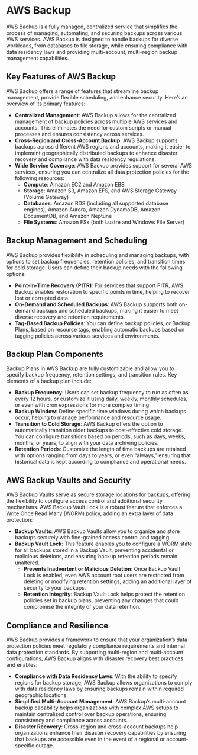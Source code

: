 # AWS Backup
AWS Backup is a fully managed, centralized service that simplifies the process of managing, automating, and securing backups across various AWS services. AWS Backup is designed to handle backups for diverse workloads, from databases to file storage, while ensuring compliance with data residency laws and providing multi-account, multi-region backup management capabilities.

## Key Features of AWS Backup
AWS Backup offers a range of features that streamline backup management, provide flexible scheduling, and enhance security. Here’s an overview of its primary features:

- **Centralized Management**: AWS Backup allows for the centralized management of backup policies across multiple AWS services and accounts. This eliminates the need for custom scripts or manual processes and ensures consistency across services.
- **Cross-Region and Cross-Account Backup**: AWS Backup supports backups across different AWS regions and accounts, making it easier to implement geographically distributed backups to enhance disaster recovery and compliance with data residency regulations.
- **Wide Service Coverage**: AWS Backup provides support for several AWS services, ensuring you can centralize all data protection policies for the following resources:
    - **Compute**: Amazon EC2 and Amazon EBS
    - **Storage**: Amazon S3, Amazon EFS, and AWS Storage Gateway (Volume Gateway)
    - **Databases**: Amazon RDS (including all supported database engines), Amazon Aurora, Amazon DynamoDB, Amazon DocumentDB, and Amazon Neptune
    - **File Systems**: Amazon FSx (both Lustre and Windows File Server)

## Backup Management and Scheduling
AWS Backup provides flexibility in scheduling and managing backups, with options to set backup frequencies, retention policies, and transition times for cold storage. Users can define their backup needs with the following options:

- **Point-In-Time Recovery (PITR)**: For services that support PITR, AWS Backup enables restoration to specific points in time, helping to recover lost or corrupted data.
- **On-Demand and Scheduled Backups**: AWS Backup supports both on-demand backups and scheduled backups, making it easier to meet diverse recovery and retention requirements.
- **Tag-Based Backup Policies**: You can define backup policies, or Backup Plans, based on resource tags, enabling automatic backups based on tagging policies across various services and environments.

## Backup Plan Components
Backup Plans in AWS Backup are fully customizable and allow you to specify backup frequency, retention settings, and transition rules. Key elements of a backup plan include:

- **Backup Frequency**: Users can set backup frequency to run as often as every 12 hours, or customize it using daily, weekly, monthly schedules, or even with cron expressions for more complex timing.
- **Backup Window**: Define specific time windows during which backups occur, helping to manage performance and resource usage.
- **Transition to Cold Storage**: AWS Backup offers the option to automatically transition older backups to cost-effective cold storage. You can configure transitions based on periods, such as days, weeks, months, or years, to align with your data archiving policies.
- **Retention Periods**: Customize the length of time backups are retained with options ranging from days to years, or even “always,” ensuring that historical data is kept according to compliance and operational needs.

## AWS Backup Vaults and Security
AWS Backup Vaults serve as secure storage locations for backups, offering the flexibility to configure access control and additional security mechanisms. AWS Backup Vault Lock is a robust feature that enforces a Write Once Read Many (WORM) policy, adding an extra layer of data protection:

- **Backup Vaults**: AWS Backup Vaults allow you to organize and store backups securely with fine-grained access control and tagging.
- **Backup Vault Lock**: This feature enables you to configure a WORM state for all backups stored in a Backup Vault, preventing accidental or malicious deletions, and ensuring backup retention periods remain unaltered.
    - **Prevents Inadvertent or Malicious Deletion**: Once Backup Vault Lock is enabled, even AWS account root users are restricted from deleting or modifying retention settings, adding an additional layer of security to your backups.
    - **Retention Integrity**: Backup Vault Lock helps protect the retention policies set in backup plans, preventing any changes that could compromise the integrity of your data retention.

## Compliance and Resilience
AWS Backup provides a framework to ensure that your organization’s data protection policies meet regulatory compliance requirements and internal data protection standards. By supporting multi-region and multi-account configurations, AWS Backup aligns with disaster recovery best practices and enables:

- **Compliance with Data Residency Laws**: With the ability to specify regions for backup storage, AWS Backup allows organizations to comply with data residency laws by ensuring backups remain within required geographic locations.
- **Simplified Multi-Account Management**: AWS Backup’s multi-account backup capability helps organizations with complex AWS setups to maintain centralized control over backup operations, ensuring consistency and compliance across accounts.
- **Disaster Recovery**: Cross-region and cross-account backups help organizations enhance their disaster recovery capabilities by ensuring that backups are accessible even in the event of a regional or account-specific outage.